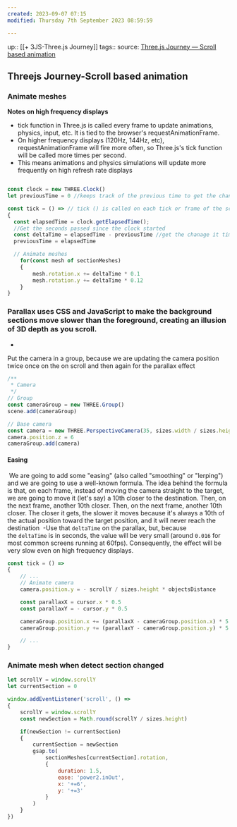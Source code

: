 ```yaml
---
created: 2023-09-07 07:15
modified: Thursday 7th September 2023 08:59:59

---
```

up::  [[+ 3JS-Three.js Journey]]
tags::
source: [Three.js Journey — Scroll based animation](https://threejs-journey.com/lessons/scroll-based-animation#easing)

## Threejs Journey-Scroll based animation

### Animate meshes
**Notes on high frequency displays**
- tick function in Three.js is called every frame to update animations, physics, input, etc. It is tied to the browser's requestAnimationFrame.
- On higher frequency displays (120Hz, 144Hz, etc), requestAnimationFrame will fire more often, so Three.js's tick function will be called more times per second.
- This means animations and physics simulations will update more frequently on high refresh rate displays

```javascript

const clock = new THREE.Clock()
let previousTime = 0 //keeps track of the previous time to get the change in time

const tick = () => // tick () is called on each tick or frame of the scene's render loop.
{
  const elapsedTime = clock.getElapsedTime();
  //Get the seconds passed since the clock started
  const deltaTime = elapsedTime - previousTime //get the chanage it time for each tick
  previousTime = elapsedTime

  // Animate meshes
    for(const mesh of sectionMeshes)
    {
        mesh.rotation.x += deltaTime * 0.1
        mesh.rotation.y += deltaTime * 0.12
    }
}
```


### Parallax uses CSS and JavaScript to make the background sections move slower than the foreground, creating an illusion of 3D depth as you scroll.
-
Put the camera in a group, because we are updating the camera position twice once on the on scroll and then again for the parallax effect
```javascript
/**
 * Camera
 */
// Group
const cameraGroup = new THREE.Group()
scene.add(cameraGroup)

// Base camera
const camera = new THREE.PerspectiveCamera(35, sizes.width / sizes.height, 0.1, 100)
camera.position.z = 6
cameraGroup.add(camera)
```

#### Easing
 We are going to add some "easing" (also called "smoothing" or "lerping") and we are going to use a well-known formula. The idea behind the formula is that, on each frame, instead of moving the camera straight to the target, we are going to move it (let's say) a 10th closer to the destination. Then, on the next frame, another 10th closer. Then, on the next frame, another 10th closer. The closer it gets, the slower it moves because it's always a 10th of the actual position toward the target position, and it will never reach the destination
 -Use that `deltaTime` on the parallax, but, because the `deltaTime` is in seconds, the value will be very small (around `0.016` for most common screens running at 60fps). Consequently, the effect will be very slow even on high frequency displays.
 
```javascript
const tick = () =>
{
    // ...
    // Animate camera
    camera.position.y = - scrollY / sizes.height * objectsDistance

    const parallaxX = cursor.x * 0.5
    const parallaxY = - cursor.y * 0.5

	cameraGroup.position.x += (parallaxX - cameraGroup.position.x) * 5 * deltaTime
    cameraGroup.position.y += (parallaxY - cameraGroup.position.y) * 5 * deltaTime

    // ...
}
```


### Animate mesh when detect section changed

```javascript
let scrollY = window.scrollY
let currentSection = 0
```


```javascript
window.addEventListener('scroll', () =>
{
    scrollY = window.scrollY
    const newSection = Math.round(scrollY / sizes.height)

    if(newSection != currentSection)
    {
        currentSection = newSection
        gsap.to(
            sectionMeshes[currentSection].rotation,
            {
                duration: 1.5,
                ease: 'power2.inOut',
                x: '+=6',
                y: '+=3'
            }
        )
    }
})
```
